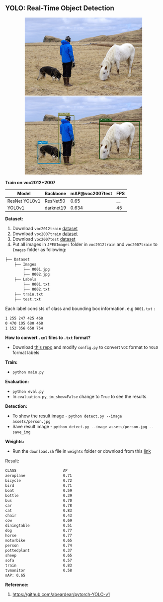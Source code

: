 ## YOLO: Real-Time Object Detection


<div align='center'>
  <img src='assets/person.jpg' height="250px">
  <img src='assets/result.jpg' height="250px">
</div>

**Train on voc2012+2007**

| Model                | Backbone | mAP@voc2007test  | FPS  |
| -------------------- | -------------- | ---------- | -------   |
| ResNet YOLOv1  |   ResNet50        | 0.65  |  __   |
| YOLOv1  |   darknet19        | 0.634      |  45   |


**Dataset:**
1. Download `voc2012train` [dataset](http://host.robots.ox.ac.uk/pascal/VOC/voc2012/VOCtrainval_11-May-2012.tar)
2. Download `voc2007train` [dataset](http://host.robots.ox.ac.uk/pascal/VOC/voc2007/VOCtrainval_06-Nov-2007.tar)
3. Download `voc2007test` [dataset](http://host.robots.ox.ac.uk/pascal/VOC/voc2007/VOCtest_06-Nov-2007.tar)
4. Put all images in `JPEGImages` folder in `voc2012train` and `voc2007train` to `Images` folder as following:
```
├── Dataset 
    ├── Images
        ├── 0001.jpg
        ├── 0002.jpg
    ├── Labels
        ├── 0001.txt
        ├── 0002.txt
    ├── train.txt
    ├── test.txt
```

Each label consists of class and bounding box information. e.g `0001.txt` : 
```
1 255 247 425 468
0 470 105 680 468
1 152 356 658 754
```
**How to convert `.xml` files to `.txt` format?**
* Download [this repo](https://github.com/yakhyo/YOLO2VOC) and modify `config.py` to convert `VOC` format to `YOLO` format labels


**Train:**
- `python main.py`

**Evaluation:**
- `python eval.py`
- In `evaluation.py`, `im_show=False` change to `True` to see the results.

**Detection:**
 - To show the result image - `python detect.py --image assets/person.jpg`
 - Save result image - `python detect.py --image assets/person.jpg --save_img` 

**Weights:**
- Run the `download.sh` file in `weights` folder or download from this [link](https://www.dropbox.com/sh/nde76eig64rm02p/AADCumUHtwJgzyQeN2VvzBTxa?dl=0)

Result:
```text
CLASS                     AP
aeroplane                 0.71
bicycle                   0.72
bird                      0.71
boat                      0.59
bottle                    0.39
bus                       0.70
car                       0.78
cat                       0.83
chair                     0.43
cow                       0.69
diningtable               0.51
dog                       0.77
horse                     0.77
motorbike                 0.65
person                    0.74
pottedplant               0.37
sheep                     0.65
sofa                      0.57
train                     0.83
tvmonitor                 0.58
mAP: 0.65
```

**Reference:**
1. https://github.com/abeardear/pytorch-YOLO-v1
